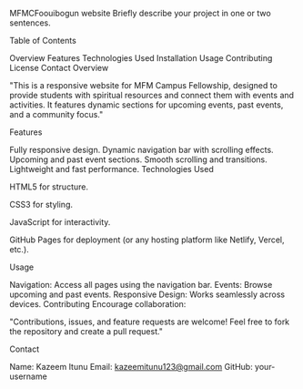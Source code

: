 MFMCFoouibogun website
Briefly describe your project in one or two sentences.

Table of Contents

Overview
Features
Technologies Used
Installation
Usage
Contributing
License
Contact
Overview

"This is a responsive website for MFM Campus Fellowship, designed to provide students with spiritual resources and connect them with events and activities. It features dynamic sections for upcoming events, past events, and a community focus."

Features

Fully responsive design.
Dynamic navigation bar with scrolling effects.
Upcoming and past event sections.
Smooth scrolling and transitions.
Lightweight and fast performance.
Technologies Used

HTML5 for structure.

CSS3 for styling.

JavaScript for interactivity.

GitHub Pages for deployment (or any hosting platform like Netlify, Vercel, etc.).

Usage

Navigation: Access all pages using the navigation bar.
Events: Browse upcoming and past events.
Responsive Design: Works seamlessly across devices.
Contributing Encourage collaboration:

"Contributions, issues, and feature requests are welcome!
Feel free to fork the repository and create a pull request."

Contact

Name: Kazeem Itunu
Email: kazeemitunu123@gmail.com
GitHub: your-username
